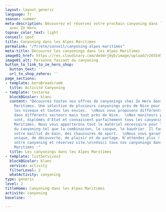 ```yaml
---
layout: layout_generic
language: fr
season: summer
meta-description: Découvrez et réservez votre prochain canyoning dans les Alpes Maritimes
  avec Ze Hero
topnav_color_text: light
conseil: spot
title: Canyoning dans les Alpes Maritimes
permalink: "/fr/ete/conseil/canyoning-alpes-maritimes"
meta-title: Découvrez les canyonings dans les Alpes Maritimes
image01_href: https://res.cloudinary.com/deddrj0yb/image/upload/v1655450388/website/Canyoning%2006/IMG-20220617-WA0003.jpg
image01_alt: Personne faisant du canyoning
button_to_link_to_ze_hero_shop:
  button_text: ''
  url_to_shop_zehero: ''
page_sections:
- template: heroBreadcrumb
  title: Activité Canyoning
- template: textarea
  blockBGcolor: blanc
  content: "Découvrez toutes nos offres de canyonings chez Ze Hero dans les Alpes
    Maritimes. Une sélection de plusieurs canyonings près de Nice pour tous, tous
    les niveaux et toutes les envies.  \nNous vous proposons différents canyonings
    dans différents secteurs mais tout près de Nice.  \nNos moniteurs professionnels
    sont, diplômés d'Etat et connaissent parfaitement tous les canyonings des Alpes
    Maritimes. Nous vous apporterons tout le matériel nécessaire pour la pratique
    du canyoning tel que la combinaison, le casque, le baudrier. Il faut venir avec
    votre maillot de bain, des chaussures de sport.  \nNous vous garantissons un moment
    unique, de découverte, de plaisir et de partage. N'attendez plus ! Choisissez
    votre canyoning et réservez vite.\n\nVoici tous nos canyonings dans les Alpes
    Maritimes :"
  title: Les canyonings dans les Alpes Maritimes
- template: listServices2
  blockBGcolor: blanc
  service: activity
  filterLevel: 2
  whatActivity: canyoning
type: generic
level: 2
titleHome: Canyoning dans les Alpes Maritimes
activite: canyoning
baseline: ''

---
```

